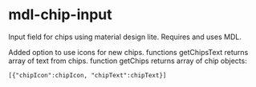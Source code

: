 # mdl-chip-input
Input field for chips using material design lite.
Requires and uses MDL.

Added option to use icons for new chips.
functions getChipsText returns array of text from chips.
function getChips returns array of chip objects:

`[{"chipIcon":chipIcon, "chipText":chipText}]`
